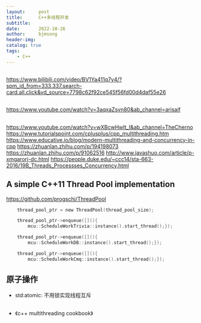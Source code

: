 ```yaml
---
layout:     post
title:      C++多线程开发
subtitle:   
date:       2022-10-26
author:     bjmsong
header-img: 
catalog: true
tags:
    - C++
---
```

## 
https://www.bilibili.com/video/BV1Ya411q7y4/?spm_id_from=333.337.search-card.all.click&vd_source=7798c62f92ce545f56fd00d4daf55e26

## 
https://www.youtube.com/watch?v=3aqxaZsvn80&ab_channel=arisaif

## 
https://www.youtube.com/watch?v=wXBcwHwIt_I&ab_channel=TheCherno
https://www.tutorialspoint.com/cplusplus/cpp_multithreading.htm
https://www.educative.io/blog/modern-multithreading-and-concurrency-in-cpp
https://zhuanlan.zhihu.com/p/194198073
https://zhuanlan.zhihu.com/p/91062516
http://www.javashuo.com/article/p-xmgarorj-dc.html
https://people.duke.edu/~ccc14/sta-663-2016/19B_Threads_Processses_Concurrency.html

## A simple C++11 Thread Pool implementation
https://github.com/progschj/ThreadPool

```C
    thread_pool_ptr = new ThreadPool(thread_pool_size);

    thread_pool_ptr->enqueue([](){
        mcu::ScheduleWorkTrivia::instance().start_thread();});

    thread_pool_ptr->enqueue([](){
        mcu::ScheduleWorkDB::instance().start_thread();});

    thread_pool_ptr->enqueue([](){
        mcu::ScheduleWorkCmq::instance().start_thread();});
```

## 原子操作
- std:atomic: 不用锁实现线程互斥

##
- 《c++ multithreading cookbook》